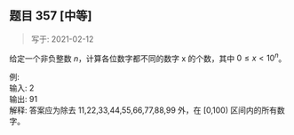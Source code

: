 ## 题目 357 [中等]
> 写于: 2021-02-12

给定一个非负整数 $n$，计算各位数字都不同的数字 x 的个数，其中 $0 ≤ x < 10^n$。

例:   
输入: 2   
输出: 91   
解释: 答案应为除去 11,22,33,44,55,66,77,88,99 外，在 [0,100) 区间内的所有数字。